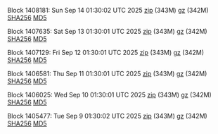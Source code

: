 Block 1408181: Sun Sep 14 01:30:02 UTC 2025 [zip](https://files.01coin.io/mainnet/2025-09-14/bootstrap.dat.zip) (343M) [gz](https://files.01coin.io/mainnet/2025-09-14/bootstrap.dat.tar.gz) (342M) [SHA256](https://files.01coin.io/mainnet/2025-09-14/sha256.txt) [MD5](https://files.01coin.io/mainnet/2025-09-14/md5.txt)

Block 1407635: Sat Sep 13 01:30:01 UTC 2025 [zip](https://files.01coin.io/mainnet/2025-09-13/bootstrap.dat.zip) (343M) [gz](https://files.01coin.io/mainnet/2025-09-13/bootstrap.dat.tar.gz) (342M) [SHA256](https://files.01coin.io/mainnet/2025-09-13/sha256.txt) [MD5](https://files.01coin.io/mainnet/2025-09-13/md5.txt)

Block 1407129: Fri Sep 12 01:30:01 UTC 2025 [zip](https://files.01coin.io/mainnet/2025-09-12/bootstrap.dat.zip) (343M) [gz](https://files.01coin.io/mainnet/2025-09-12/bootstrap.dat.tar.gz) (342M) [SHA256](https://files.01coin.io/mainnet/2025-09-12/sha256.txt) [MD5](https://files.01coin.io/mainnet/2025-09-12/md5.txt)

Block 1406581: Thu Sep 11 01:30:01 UTC 2025 [zip](https://files.01coin.io/mainnet/2025-09-11/bootstrap.dat.zip) (343M) [gz](https://files.01coin.io/mainnet/2025-09-11/bootstrap.dat.tar.gz) (342M) [SHA256](https://files.01coin.io/mainnet/2025-09-11/sha256.txt) [MD5](https://files.01coin.io/mainnet/2025-09-11/md5.txt)

Block 1406025: Wed Sep 10 01:30:01 UTC 2025 [zip](https://files.01coin.io/mainnet/2025-09-10/bootstrap.dat.zip) (343M) [gz](https://files.01coin.io/mainnet/2025-09-10/bootstrap.dat.tar.gz) (342M) [SHA256](https://files.01coin.io/mainnet/2025-09-10/sha256.txt) [MD5](https://files.01coin.io/mainnet/2025-09-10/md5.txt)

Block 1405477: Tue Sep  9 01:30:02 UTC 2025 [zip](https://files.01coin.io/mainnet/2025-09-09/bootstrap.dat.zip) (343M) [gz](https://files.01coin.io/mainnet/2025-09-09/bootstrap.dat.tar.gz) (342M) [SHA256](https://files.01coin.io/mainnet/2025-09-09/sha256.txt) [MD5](https://files.01coin.io/mainnet/2025-09-09/md5.txt)
